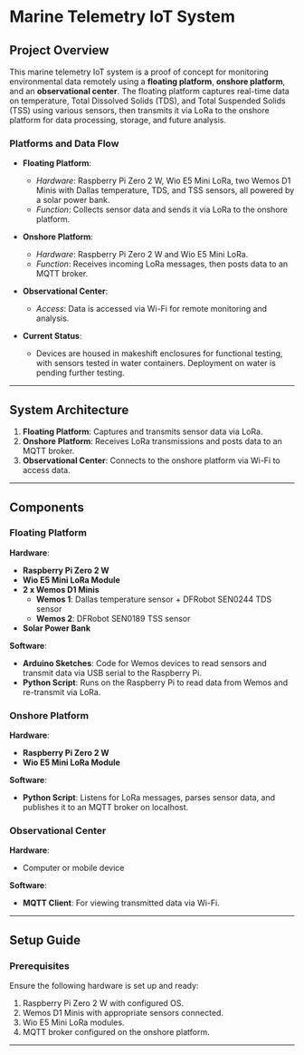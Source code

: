 # Marine Telemetry IoT System

## Project Overview

This marine telemetry IoT system is a proof of concept for monitoring environmental data remotely using a **floating platform**, **onshore platform**, and an **observational center**. The floating platform captures real-time data on temperature, Total Dissolved Solids (TDS), and Total Suspended Solids (TSS) using various sensors, then transmits it via LoRa to the onshore platform for data processing, storage, and future analysis.

### Platforms and Data Flow

- **Floating Platform**: 
   - *Hardware*: Raspberry Pi Zero 2 W, Wio E5 Mini LoRa, two Wemos D1 Minis with Dallas temperature, TDS, and TSS sensors, all powered by a solar power bank.
   - *Function*: Collects sensor data and sends it via LoRa to the onshore platform.

- **Onshore Platform**:
   - *Hardware*: Raspberry Pi Zero 2 W and Wio E5 Mini LoRa.
   - *Function*: Receives incoming LoRa messages, then posts data to an MQTT broker.

- **Observational Center**:
   - *Access*: Data is accessed via Wi-Fi for remote monitoring and analysis.

- **Current Status**: 
   - Devices are housed in makeshift enclosures for functional testing, with sensors tested in water containers. Deployment on water is pending further testing.

---

## System Architecture

1. **Floating Platform**: Captures and transmits sensor data via LoRa.
2. **Onshore Platform**: Receives LoRa transmissions and posts data to an MQTT broker.
3. **Observational Center**: Connects to the onshore platform via Wi-Fi to access data.

---

## Components

### Floating Platform

**Hardware**:
- **Raspberry Pi Zero 2 W**
- **Wio E5 Mini LoRa Module**
- **2 x Wemos D1 Minis**
   - **Wemos 1**: Dallas temperature sensor + DFRobot SEN0244 TDS sensor
   - **Wemos 2**: DFRobot SEN0189 TSS sensor
- **Solar Power Bank**

**Software**:
- **Arduino Sketches**: Code for Wemos devices to read sensors and transmit data via USB serial to the Raspberry Pi.
- **Python Script**: Runs on the Raspberry Pi to read data from Wemos and re-transmit via LoRa.

### Onshore Platform

**Hardware**:
- **Raspberry Pi Zero 2 W**
- **Wio E5 Mini LoRa Module**

**Software**:
- **Python Script**: Listens for LoRa messages, parses sensor data, and publishes it to an MQTT broker on localhost.

### Observational Center

**Hardware**:
- Computer or mobile device

**Software**:
- **MQTT Client**: For viewing transmitted data via Wi-Fi.

---

## Setup Guide

### Prerequisites

Ensure the following hardware is set up and ready:
1. Raspberry Pi Zero 2 W with configured OS.
2. Wemos D1 Minis with appropriate sensors connected.
3. Wio E5 Mini LoRa modules.
4. MQTT broker configured on the onshore platform.

---

